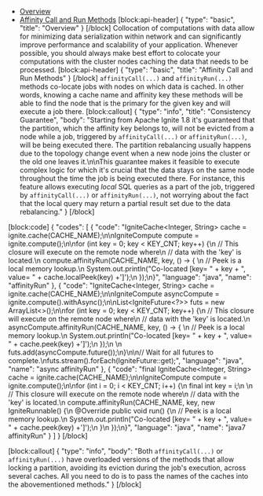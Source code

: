 * [Overview](#overview)
* [Affinity Call and Run Methods](#affinity-call-and-run-methods) 
[block:api-header]
{
  "type": "basic",
  "title": "Overview"
}
[/block]
Collocation of computations with data allow for minimizing data serialization within network and can significantly improve performance and scalability of your application. Whenever possible, you should always make best effort to colocate your computations with the cluster nodes caching the data that needs to be processed.
[block:api-header]
{
  "type": "basic",
  "title": "Affinity Call and Run Methods"
}
[/block]
`affinityCall(...)`  and `affinityRun(...)` methods co-locate jobs with nodes on which data is cached. In other words, knowing a cache name and affinity key these methods will be able to find the node that is the primary for the given key and will execute a job there. 
[block:callout]
{
  "type": "info",
  "title": "Consistency Guarantee",
  "body": "Starting from Apache Ignite 1.8 it's guaranteed that the partition, which the affinity key belongs to, will not be evicted from a node while a job, triggered by `affinityCall(...)` or `affinityRun(...)`, will be being executed there. The partition rebalancing usually happens due to the topology change event when a new node joins the cluster or the old one leaves it.\n\nThis guarantee makes it feasible to execute complex logic for which it's crucial that the data stays on the same node throughout the time the job is being executed there. For instance, this feature allows executing *local* SQL queries as a part of the job, triggered by `affinityCall(...)` or `affinityRun(...)`, not worrying about the fact that the local query may return a partial result set due to the data rebalancing."
}
[/block]

[block:code]
{
  "codes": [
    {
      "code": "IgniteCache<Integer, String> cache = ignite.cache(CACHE_NAME);\n\nIgniteCompute compute = ignite.compute();\n\nfor (int key = 0; key < KEY_CNT; key++) {\n    // This closure will execute on the remote node where\n    // data with the 'key' is located.\n    compute.affinityRun(CACHE_NAME, key, () -> { \n        // Peek is a local memory lookup.\n        System.out.println(\"Co-located [key= \" + key + \", value= \" + cache.localPeek(key) +']');\n    });\n}",
      "language": "java",
      "name": "affinityRun"
    },
    {
      "code": "IgniteCache<Integer, String> cache = ignite.cache(CACHE_NAME);\n\nIgniteCompute asyncCompute = ignite.compute().withAsync();\n\nList<IgniteFuture<?>> futs = new ArrayList<>();\n\nfor (int key = 0; key < KEY_CNT; key++) {\n    // This closure will execute on the remote node where\n    // data with the 'key' is located.\n    asyncCompute.affinityRun(CACHE_NAME, key, () -> { \n        // Peek is a local memory lookup.\n        System.out.println(\"Co-located [key= \" + key + \", value= \" + cache.peek(key) +']');\n    });\n  \n    futs.add(asyncCompute.future());\n}\n\n// Wait for all futures to complete.\nfuts.stream().forEach(IgniteFuture::get);",
      "language": "java",
      "name": "async affinityRun"
    },
    {
      "code": "final IgniteCache<Integer, String> cache = ignite.cache(CACHE_NAME);\n\nIgniteCompute compute = ignite.compute();\n\nfor (int i = 0; i < KEY_CNT; i++) {\n    final int key = i;\n \n    // This closure will execute on the remote node where\n    // data with the 'key' is located.\n    compute.affinityRun(CACHE_NAME, key, new IgniteRunnable() {\n        @Override public void run() {\n            // Peek is a local memory lookup.\n            System.out.println(\"Co-located [key= \" + key + \", value= \" + cache.peek(key) +']');\n        }\n    });\n}",
      "language": "java",
      "name": "java7 affinityRun"
    }
  ]
}
[/block]

[block:callout]
{
  "type": "info",
  "body": "Both `affinityCall(...)` or `affinityRun(...)` have overloaded versions of the methods that allow locking a partition, avoiding its eviction during the job's execution, across several caches. All you need to do is to pass the names of the caches into the abovementioned methods."
}
[/block]